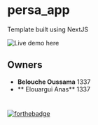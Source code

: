 # persa_app

Template built using NextJS

![Live demo here](https://persa-app-git-master-xd-ob.vercel.app/)

## Owners
- **Belouche Oussama** 1337
- ** Elouargui Anas** 1337

#
[![forthebadge](https://forthebadge.com/images/badges/made-with-javascript.svg)](https://forthebadge.com)
